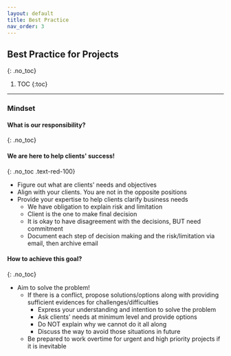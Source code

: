 ```yaml
---
layout: default
title: Best Practice
nav_order: 3
---
```

## Best Practice for Projects
{: .no_toc}

1. TOC
{:toc}

---

### Mindset

#### What is our responsibility?
{: .no_toc}
#### We are here to help clients' success!
{: .no_toc .text-red-100}
  - Figure out what are clients' needs and objectives
  - Align with your clients. You are not in the opposite positions
  - Provide your expertise to help clients clarify business needs
    - We have obligation to explain risk and limitation
    - Client is the one to make final decision
    - It is okay to have disagreement with the decisions, BUT need commitment
    - Document each step of decision making and the risk/limitation via email, then archive email

#### How to achieve this goal?
{: .no_toc}
- Aim to solve the problem!
  - If there is a conflict, propose solutions/options along with providing sufficient evidences for challenges/difficulties
    - Express your understanding and intention to solve the problem
    - Ask clients' needs at minimum level and provide options
    - Do NOT explain why we cannot do it all along
    - Discuss the way to avoid those situations in future
  - Be prepared to work overtime for urgent and high priority projects if it is inevitable
